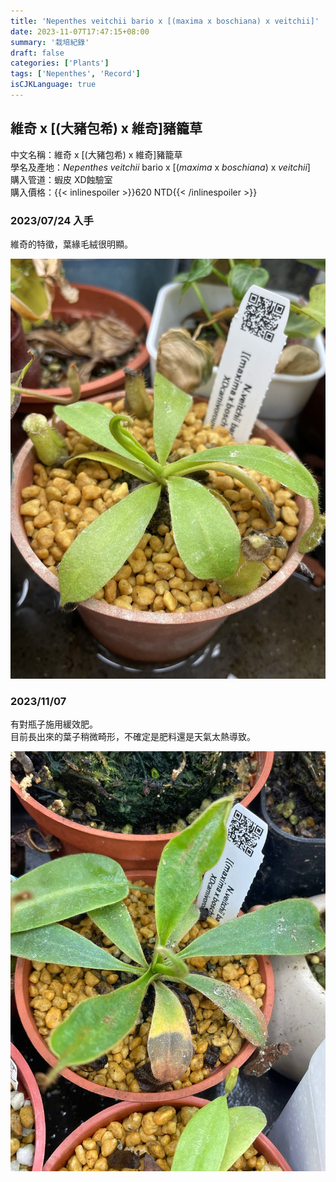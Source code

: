 ```yaml
---
title: 'Nepenthes veitchii bario x [(maxima x boschiana) x veitchii]'
date: 2023-11-07T17:47:15+08:00
summary: '栽培紀錄'
draft: false
categories: ['Plants']
tags: ['Nepenthes', 'Record']
isCJKLanguage: true
---
```


## 維奇 x [(大豬包希) x 維奇]豬籠草

中文名稱：維奇 x [(大豬包希) x 維奇]豬籠草  
學名及產地：*Nepenthes veitchii* bario x [(*maxima* x *boschiana*) x *veitchii*]  
購入管道：蝦皮 XD蝕驗室  
購入價格：{{< inlinespoiler >}}620 NTD{{< /inlinespoiler >}}  

### 2023/07/24 入手

維奇的特徵，葉緣毛絨很明顯。  

![2023-07-24](./images/2023-07-24.jpg)

### 2023/11/07

有對瓶子施用緩效肥。  
目前長出來的葉子稍微畸形，不確定是肥料還是天氣太熱導致。  

![2023-07-24](./images/2023-11-07.jpg)
